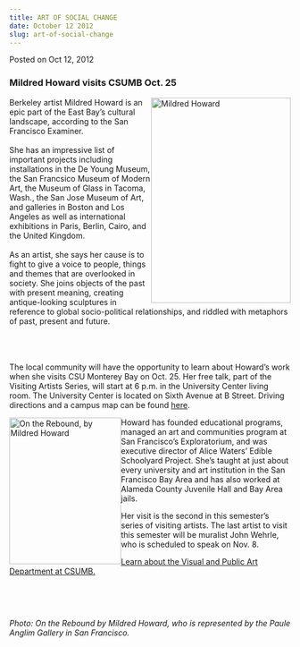 ```yaml
---
title: ART OF SOCIAL CHANGE
date: October 12 2012
slug: art-of-social-change
---
```





<span class="date">Posted on Oct 12, 2012    </span>
<h3>Mildred Howard visits CSUMB Oct. 25</h3>
<p><img alt="Mildred Howard" src="http://news.csumb.edu/sites/default/files/65/attachments/news/images/mildred_howard_for_web.jpg" style="float:right; width:250px; height:367px">Berkeley artist
Mildred Howard is an epic part of the East Bay&#x2019;s cultural
landscape, according to the San Francisco Examiner.<br>
<br>
She has an impressive list of important projects including
installations in the De Young Museum, the San Francsico Museum of
Modern Art, the Museum of Glass in Tacoma, Wash., the San Jose
Museum of Art, and galleries in Boston and Los Angeles as well as
international exhibitions in Paris, Berlin, Cairo, and the United
Kingdom.&#xA0;<br>
<br>
As an artist, she says her cause is to fight to give a voice to
people, things and themes that are overlooked in society. She joins
objects of the past with present meaning, creating antique-looking
sculptures in reference to global socio-political relationships,
and riddled with metaphors of past, present and future.</br></br></br></br></img></p>
<p>The local community will have the opportunity to learn about
Howard&#x2019;s work when she visits CSU Monterey Bay on Oct. 25. Her free
talk, part of the Visiting Artists Series, will start at 6 p.m. in
the University Center living room. The University Center is located
on Sixth Avenue at B Street. Driving directions and a campus map
can be found <a href="http://csumb.edu/map" rel="nofollow">here</a>. &#xA0;</p>
<p><img alt="On the Rebound, by Mildred Howard" src="http://news.csumb.edu/sites/default/files/65/attachments/news/images/rebound_for_web.jpg" style="float:left; width:200px; height:262px">Howard has founded
educational programs, managed an art and communities program at San
Francisco&#x2019;s Exploratorium, and was executive director of Alice
Waters&#x2019; Edible Schoolyard Project. She&#x2019;s taught at just about every
university and art institution in the San Francisco Bay Area and
has also worked at Alameda County Juvenile Hall and Bay Area
jails.</img></p>
<p>Her visit is the second in this semester&#x2019;s series of visiting
artists. The last artist to visit this semester will be muralist
John Wehrle, who is scheduled to speak on Nov. 8.</p>
<p><a href="http://csumb.edu/vpa" rel="nofollow">Learn about the
Visual and Public Art Department at CSUMB.</a></p>
<p>&#xA0;</p>
<p>&#xA0;</p>
<p class="small"><em>Photo: On the Rebound by Mildred Howard, who
is represented by the&#xA0;Paule Anglim Gallery in San
Francisco.</em></p>
<p><br>
&#xA0;</br></p>





